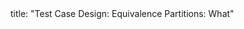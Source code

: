 <frontmatter>
title: "Test Case Design: Equivalence Partitions: What"
</frontmatter>

<include src="index-body.md" boilerplate />
